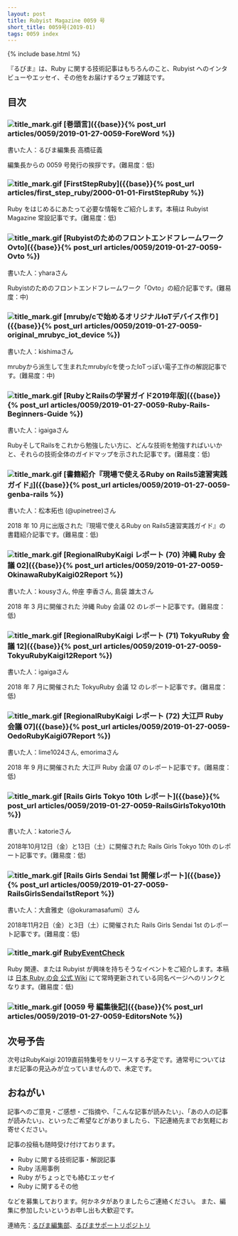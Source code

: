 ```yaml
---
layout: post
title: Rubyist Magazine 0059 号
short_title: 0059号(2019-01)
tags: 0059 index
---
```

{% include base.html %}

『るびま』は、Ruby に関する技術記事はもちろんのこと、Rubyist へのインタビューやエッセイ、その他をお届けするウェブ雑誌です。

## 目次

### ![title_mark.gif]({{base}}{{site.baseurl}}/images/title_mark.gif) [巻頭言]({{base}}{% post_url articles/0059/2019-01-27-0059-ForeWord %})

書いた人：るびま編集長 高橋征義

編集長からの 0059 号発行の挨拶です。(難易度：低)

### ![title_mark.gif]({{base}}{{site.baseurl}}/images/title_mark.gif) [FirstStepRuby]({{base}}{% post_url articles/first_step_ruby/2000-01-01-FirstStepRuby %})

Ruby をはじめるにあたって必要な情報をご紹介します。本稿は Rubyist Magazine 常設記事です。(難易度：低)

### ![title_mark.gif]({{base}}{{site.baseurl}}/images/title_mark.gif) [RubyistのためのフロントエンドフレームワークOvto]({{base}}{% post_url articles/0059/2019-01-27-0059-Ovto %})

書いた人：yharaさん

Rubyistのためのフロントエンドフレームワーク「Ovto」の紹介記事です。(難易度：中)

### ![title_mark.gif]({{base}}{{site.baseurl}}/images/title_mark.gif) [mruby/cで始めるオリジナルIoTデバイス作り]({{base}}{% post_url articles/0059/2019-01-27-0059-original_mrubyc_iot_device %})

書いた人：kishimaさん

mrubyから派生して生まれたmruby/cを使ったIoTっぽい電子工作の解説記事です。(難易度：中)

### ![title_mark.gif]({{base}}{{site.baseurl}}/images/title_mark.gif) [RubyとRailsの学習ガイド2019年版]({{base}}{% post_url articles/0059/2019-01-27-0059-Ruby-Rails-Beginners-Guide %})

書いた人：igaigaさん

RubyそしてRailsをこれから勉強したい方に、どんな技術を勉強すればいいかと、それらの技術全体のガイドマップを示された記事です。(難易度：低)

### ![title_mark.gif]({{base}}{{site.baseurl}}/images/title_mark.gif) [書籍紹介『現場で使えるRuby on Rails5速習実践ガイド』]({{base}}{% post_url articles/0059/2019-01-27-0059-genba-rails %})

書いた人：松本拓也 (@upinetree)さん

2018 年 10 月に出版された『現場で使えるRuby on Rails5速習実践ガイド』の書籍紹介記事です。(難易度：低)

### ![title_mark.gif]({{base}}{{site.baseurl}}/images/title_mark.gif) [RegionalRubyKaigi レポート (70) 沖縄 Ruby 会議 02]({{base}}{% post_url articles/0059/2019-01-27-0059-OkinawaRubyKaigi02Report %})

書いた人：kousyさん, 仲座 李香さん, 島袋 雄太さん

2018 年 3 月に開催された 沖縄 Ruby 会議 02 のレポート記事です。(難易度：低)

### ![title_mark.gif]({{base}}{{site.baseurl}}/images/title_mark.gif) [RegionalRubyKaigi レポート (71) TokyuRuby 会議 12]({{base}}{% post_url articles/0059/2019-01-27-0059-TokyuRubyKaigi12Report %})

書いた人：igaigaさん

2018 年 7 月に開催された TokyuRuby 会議 12 のレポート記事です。(難易度：低)

### ![title_mark.gif]({{base}}{{site.baseurl}}/images/title_mark.gif) [RegionalRubyKaigi レポート (72) 大江戸 Ruby 会議 07]({{base}}{% post_url articles/0059/2019-01-27-0059-OedoRubyKaigi07Report %})

書いた人：lime1024さん, emorimaさん

2018 年 9 月に開催された 大江戸 Ruby 会議 07 のレポート記事です。(難易度：低)

### ![title_mark.gif]({{base}}{{site.baseurl}}/images/title_mark.gif) [Rails Girls Tokyo 10th レポート]({{base}}{% post_url articles/0059/2019-01-27-0059-RailsGirlsTokyo10th %})

書いた人：katorieさん

2018年10月12日（金）と13日（土）に開催された Rails Girls Tokyo 10th のレポート記事です。(難易度：低)

### ![title_mark.gif]({{base}}{{site.baseurl}}/images/title_mark.gif) [Rails Girls Sendai 1st 開催レポート]({{base}}{% post_url articles/0059/2019-01-27-0059-RailsGirlsSendai1stReport %})

書いた人：大倉雅史（@okuramasafumi）さん

2018年11月2日（金）と3日（土）に開催された Rails Girls Sendai 1st のレポート記事です。(難易度：低)

### ![title_mark.gif]({{base}}{{site.baseurl}}/images/title_mark.gif) [RubyEventCheck](https://github.com/ruby-no-kai/official/wiki/RubyEventCheck)

Ruby 関連、または Rubyist が興味を持ちそうなイベントをご紹介します。本稿は [日本 Ruby の会 公式 Wiki](https://github.com/ruby-no-kai/official/wiki) にて常時更新されている同名ページへのリンクとなります。(難易度：低)

### ![title_mark.gif]({{base}}{{site.baseurl}}/images/title_mark.gif) [0059 号 編集後記]({{base}}{% post_url articles/0059/2019-01-27-0059-EditorsNote %})

## 次号予告

次号はRubyKaigi 2019直前特集号をリリースする予定です。通常号についてはまだ記事の見込みが立っていませんので、未定です。

## おねがい

記事へのご意見・ご感想・ご指摘や、「こんな記事が読みたい」、「あの人の記事が読みたい」、といったご希望などがありましたら、下記連絡先までお気軽にお寄せください。

記事の投稿も随時受け付けております。

* Ruby に関する技術記事・解説記事
* Ruby 活用事例
* Ruby がちょっとでも絡むエッセイ
* Ruby に関するその他

などを募集しております。何かネタがありましたらご連絡ください。
また、編集に参加したいというお申し出も大歓迎です。

連絡先：[るびま編集部](mailto:magazine@ruby-no-kai.org)、[るびまサポートリポジトリ](https://github.com/rubima/magazine.rubyist.net)
